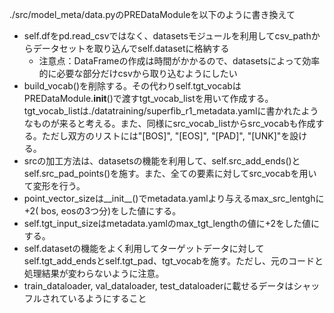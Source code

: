 ./src/model_meta/data.pyのPREDataModuleを以下のように書き換えて

- self.dfをpd.read_csvではなく、datasetsモジュールを利用してcsv_pathからデータセットを取り込んでself.datasetに格納する
    - 注意点：DataFrameの作成は時間がかかるので、datasetsによって効率的に必要な部分だけcsvから取り込むようにしたい
- build_vocab()を削除する。その代わりself.tgt_vocabはPREDataModule.__init__()で渡すtgt_vocab_listを用いて作成する。tgt_vocab_listは./datatraining/superfib_r1_metadata.yamlに書かれたようなものが来ると考える。また、同様にsrc_vocab_listからsrc_vocabも作成する。ただし双方のリストには"[BOS]", "[EOS]", "[PAD]", "[UNK]"を設ける。
- srcの加工方法は、datasetsの機能を利用して、self.src_add_ends()とself.src_pad_points()を施す。また、全ての要素に対してsrc_vocabを用いて変形を行う。
- point_vector_sizeは__init__()でmetadata.yamlより与えるmax_src_lentghに+2( bos, eosの3つ分)をした値にする。
- self.tgt_input_sizeはmetadata.yamlのmax_tgt_lengthの値に+2をした値にする。
- self.datasetの機能をよく利用してターゲットデータに対してself.tgt_add_endsとself.tgt_pad、tgt_vocabを施す。ただし、元のコードと処理結果が変わらないように注意。
- train_dataloader, val_dataloader, test_dataloaderに載せるデータはシャッフルされているようにすること